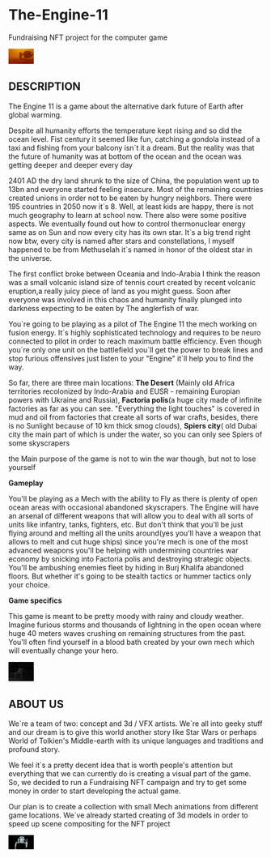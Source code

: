 # The-Engine-11
Fundraising NFT project for the computer game

<img src="https://github.com/StasivO/The-Engine-11/blob/main/Desert%20location.jpg" alt="" style="max-width: 50px;">

<h2>DESCRIPTION</h2>
<p>The Engine 11 is a game about the alternative dark future of Earth after global warming.</p>
<p>Despite all humanity efforts the temperature kept rising and so did the ocean level. Fist century it seemed like fun, catching a gondola instead of a taxi and fishing from your balcony isn`t it a dream. But the reality was that the future of humanity was at bottom of the ocean and the ocean was getting deeper and deeper every day</p>  
<p>2401 AD the dry land shrunk to the size of China, the population went up to 13bn and everyone started feeling insecure. Most of the remaining countries created unions in order not to be eaten by hungry neighbors. There were 195 countries in 2050 now it`s 8. Well, at least kids are happy, there is not much geography to learn at school now. There also were some positive aspects. We eventually found out how to control thermonuclear energy same as on Sun and now every city has its own star. It`s a big trend right now btw, every city is named after stars and constellations, I myself happened to be from Methuselah it`s named in honor of the oldest star in the universe.</p>
<p>The first conflict broke between Oceania and Indo-Arabia I think the reason was a small volcanic island size of tennis court created by recent volcanic eruption,a really juicy piece of land as you might guess. Soon after everyone was involved in this chaos and humanity finally plunged into darkness expecting to be eaten by The anglerfish of war. </p>
<p>You`re going to be playing as a pilot of The Engine 11 the mech working on fusion energy. It`s highly sophisticated technology and requires to be neuro connected to pilot in order to reach maximum battle efficiency. Even though you`re only one unit on the battlefield you`ll get the power to break lines and stop furious offensives just listen to your "Engine" it`ll help you to find the way.</p>
<p>So far, there are three main locations: <strong>The Desert</strong> (Mainly old Africa territories recolonized by Indo-Arabia and EUSR - remaining Europian powers with Ukraine and Russia), <strong>Factoria polis</strong>(a huge city made of infinite factories as far as you can see. "Everything the light touches" is covered in mud and oil from factories that create all sorts of war crafts, besides, there is no Sunlight because of 10 km thick smog clouds), <strong>Spiers city</strong>( old Dubai city the main part of which is under the water, so you can only see Spiers of some skyscrapers</p>
<p> the Main purpose of the game is not to win the war though, but not to lose yourself</p>

<strong>Gameplay</strong>

You'll be playing as a Mech with the ability to Fly as there is plenty of open ocean areas with occasional abandoned skyscrapers. The Engine will have an arsenal of different weapons that will allow you to deal with all sorts of units like infantry, tanks, fighters, etc. But don't think that you'll be just flying around and melting all the units around(yes you'll have a weapon that allows to melt and cut huge ships) since you're mech is one of the most advanced weapons you'll be helping with undermining countries war economy by snicking into Factoria polis and destroying strategic objects. You'll be ambushing enemies fleet by hiding in Burj Khalifa abandoned floors. But whether it's going to be stealth tactics or hummer tactics only your choice.

<strong>Game specifics</strong>
<p>This game is meant to be pretty moody with rainy and cloudy weather. Imagine furious storms and thousands of lightning in the open ocean where huge 40 meters waves crushing on remaining structures from the past. You'll often find yourself in a blood bath created by your own mech which will eventually change your hero.</p>
<img src="https://github.com/StasivO/The-Engine-11/blob/main/robot%20prototype-Recovered.jpg" alt="" style="max-width: 50px;">


<h2>ABOUT US</h2> 
<p>We`re a team of two: concept and 3d / VFX artists. We`re all into geeky stuff and our dream is to give this world another story like Star Wars or perhaps World of Tolkien's Middle-earth with its unique languages and traditions and profound story.</p>

<p>We feel it`s a pretty decent idea that is worth people's attention but everything that we can currently do is creating a visual part of the game. So, we decided to run a Fundraising NFT campaign and try to get some money in order to start developing the actual game.</p>
<p>Our plan is to create a collection with small Mech animations from different game locations.  We`ve already started creating of 3d models in order to speed up scene compositing for the NFT project</p>

<img src="https://github.com/StasivO/The-Engine-11/blob/main/11.jpg" alt="" style="max-width: 50px;">
